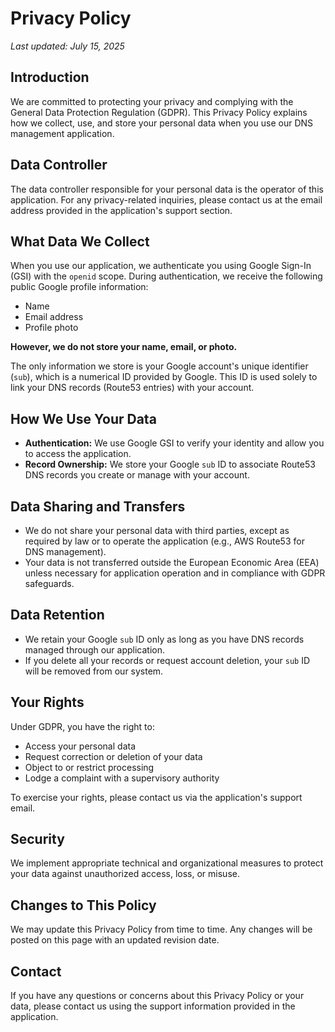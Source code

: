 # Privacy Policy

_Last updated: July 15, 2025_

## Introduction

We are committed to protecting your privacy and complying with the General Data Protection Regulation (GDPR). This Privacy Policy explains how we collect, use, and store your personal data when you use our DNS management application.

## Data Controller

The data controller responsible for your personal data is the operator of this application. For any privacy-related inquiries, please contact us at the email address provided in the application's support section.

## What Data We Collect

When you use our application, we authenticate you using Google Sign-In (GSI) with the `openid` scope. During authentication, we receive the following public Google profile information:

- Name
- Email address
- Profile photo

**However, we do not store your name, email, or photo.**

The only information we store is your Google account's unique identifier (`sub`), which is a numerical ID provided by Google. This ID is used solely to link your DNS records (Route53 entries) with your account.

## How We Use Your Data

- **Authentication:** We use Google GSI to verify your identity and allow you to access the application.
- **Record Ownership:** We store your Google `sub` ID to associate Route53 DNS records you create or manage with your account.

## Data Sharing and Transfers

- We do not share your personal data with third parties, except as required by law or to operate the application (e.g., AWS Route53 for DNS management).
- Your data is not transferred outside the European Economic Area (EEA) unless necessary for application operation and in compliance with GDPR safeguards.

## Data Retention

- We retain your Google `sub` ID only as long as you have DNS records managed through our application.
- If you delete all your records or request account deletion, your `sub` ID will be removed from our system.

## Your Rights

Under GDPR, you have the right to:
- Access your personal data
- Request correction or deletion of your data
- Object to or restrict processing
- Lodge a complaint with a supervisory authority

To exercise your rights, please contact us via the application's support email.

## Security

We implement appropriate technical and organizational measures to protect your data against unauthorized access, loss, or misuse.

## Changes to This Policy

We may update this Privacy Policy from time to time. Any changes will be posted on this page with an updated revision date.

## Contact

If you have any questions or concerns about this Privacy Policy or your data, please contact us using the support information provided in the application.
